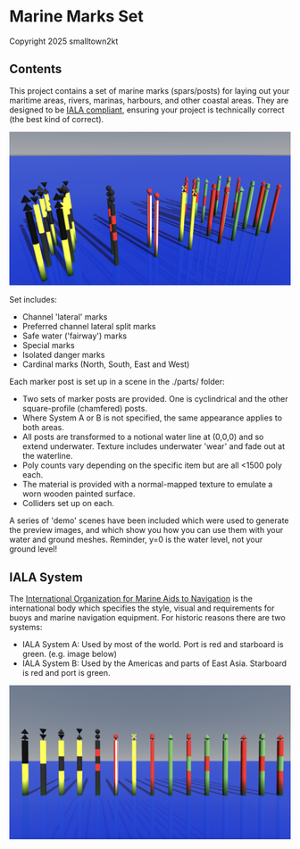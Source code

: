 # Marine Marks Set

Copyright 2025 smalltown2kt

## Contents

This project contains a set of marine marks (spars/posts) for laying out your maritime areas, rivers, marinas, harbours, and other coastal areas. They are designed to be [IALA compliant](https://www.iala.int/product/r1001/ "IALA buoyage system specification"), ensuring your project is technically correct (the best kind of correct).

![Demo set of all](img/Selection1_full.png)

Set includes:

* Channel 'lateral' marks
* Preferred channel lateral split marks
* Safe water ('fairway') marks
* Special marks
* Isolated danger marks
* Cardinal marks (North, South, East and West)

Each marker post is set up in a scene in the ./parts/ folder:

* Two sets of marker posts are provided. One is cyclindrical and the other square-profile (chamfered) posts.
* Where System A or B is not specified, the same appearance applies to both areas.
* All posts are transformed to a notional water line at (0,0,0) and so extend underwater. Texture includes underwater 'wear' and fade out at the waterline.
* Poly counts vary depending on the specific item but are all <1500 poly each.
* The material is provided with a normal-mapped texture to emulate a worn wooden painted surface.
* Colliders set up on each.

A series of 'demo' scenes have been included which were used to generate the preview images, and which show you how you can use them with your water and ground meshes. Reminder, y=0 is the water level, not your ground level!

## IALA System

The [International Organization for Marine Aids to Navigation](https://www.iala.int/) is the international body which specifies the style, visual and requirements for buoys and marine navigation equipment.
For historic reasons there are two systems:

* IALA System A: Used by most of the world. Port is red and starboard is green. (e.g. image below)
* IALA System B: Used by the Americas and parts of East Asia. Starboard is red and port is green.

![IALA System A set](img/Selection2_full.png)
